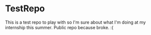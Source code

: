 # TestRepo
This is a test repo to play with so I'm sure about what I'm doing at my internship this summer. Public repo because broke. :(
